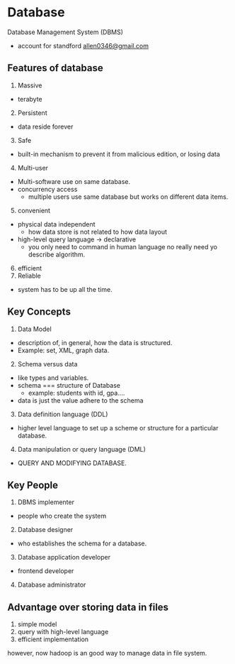 # Database
Database Management System (DBMS)
* account for standford
  allen0346@gmail.com

## Features of database
1. Massive
  * terabyte
2. Persistent
  * data reside forever
3. Safe
  * built-in mechanism to prevent it from malicious edition, or losing data
4. Multi-user
  * Multi-software use on same database.
  * concurrency access
    * multiple users use same database but works on different data items.
5. convenient
  * physical data independent
    * how data store is not related to how data layout
  * high-level query language -> declarative
    * you only need to command in human language no really need yo describe algorithm.

6. efficient
7. Reliable
  * system has to be up all the time.

## Key Concepts
1. Data Model
  * description of, in general, how the data is structured.
  * Example: set, XML, graph data.
2. Schema versus data
  * like types and variables.
  * schema === structure of Database
    * example: students with id, gpa....
  * data is just the value adhere to the schema
3. Data definition language (DDL)
  * higher level language to set up
a scheme or structure for a particular database.
4. Data manipulation or query language (DML)
  * QUERY AND MODIFYING DATABASE.

## Key People
1. DBMS implementer
  * people who create the system
2. Database designer
  * who establishes the schema for a database.
3. Database application developer
  * frontend developer
4. Database administrator

## Advantage over storing data in files
1. simple model
2. query with high-level language
3. efficient implementation

however, now hadoop is an good way to manage data in file system.
